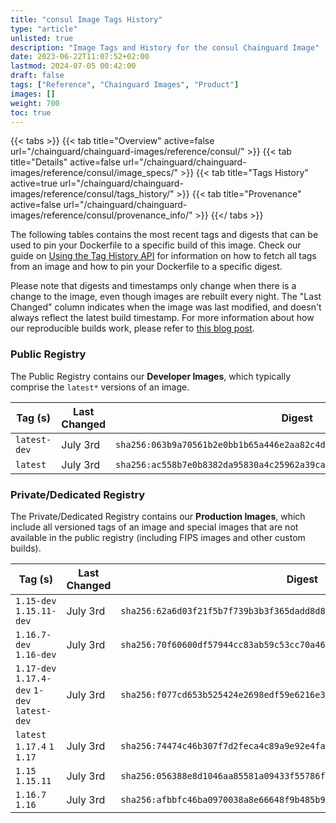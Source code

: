 ```yaml
---
title: "consul Image Tags History"
type: "article"
unlisted: true
description: "Image Tags and History for the consul Chainguard Image"
date: 2023-06-22T11:07:52+02:00
lastmod: 2024-07-05 00:42:00
draft: false
tags: ["Reference", "Chainguard Images", "Product"]
images: []
weight: 700
toc: true
---
```


{{< tabs >}}
{{< tab title="Overview" active=false url="/chainguard/chainguard-images/reference/consul/" >}}
{{< tab title="Details" active=false url="/chainguard/chainguard-images/reference/consul/image_specs/" >}}
{{< tab title="Tags History" active=true url="/chainguard/chainguard-images/reference/consul/tags_history/" >}}
{{< tab title="Provenance" active=false url="/chainguard/chainguard-images/reference/consul/provenance_info/" >}}
{{</ tabs >}}

The following tables contains the most recent tags and digests that can be used to pin your Dockerfile to a specific build of this image. Check our guide on [Using the Tag History API](/chainguard/chainguard-images/using-the-tag-history-api/) for information on how to fetch all tags from an image and how to pin your Dockerfile to a specific digest.

Please note that digests and timestamps only change when there is a change to the image, even though images are rebuilt every night. The "Last Changed" column indicates when the image was last modified, and doesn't always reflect the latest build timestamp. For more information about how our reproducible builds work, please refer to [this blog post](https://www.chainguard.dev/unchained/reproducing-chainguards-reproducible-image-builds).

### Public Registry
The Public Registry contains our **Developer Images**, which typically comprise the `latest*` versions of an image.

| Tag (s)       | Last Changed | Digest                                                                    |
|---------------|--------------|---------------------------------------------------------------------------|
|  `latest-dev` | July 3rd     | `sha256:063b9a70561b2e0bb1b65a446e2aa82c4d008d5fe17a44f49b8b4d4b599f9d64` |
|  `latest`     | July 3rd     | `sha256:ac558b7e0b8382da95830a4c25962a39caea27a431bec48aad414ab137799776` |


### Private/Dedicated Registry
The Private/Dedicated Registry contains our **Production Images**, which include all versioned tags of an image and special images that are not available in the public registry (including FIPS images and other custom builds).

| Tag (s)                                       | Last Changed | Digest                                                                    |
|-----------------------------------------------|--------------|---------------------------------------------------------------------------|
|  `1.15-dev` `1.15.11-dev`                     | July 3rd     | `sha256:62a6d03f21f5b7f739b3b3f365dadd8d8ef2108a7a6f18088eb09e8f1c5379ba` |
|  `1.16.7-dev` `1.16-dev`                      | July 3rd     | `sha256:70f60600df57944cc83ab59c53cc70a462ab90cf702dc89a824335266a0c3e34` |
|  `1.17-dev` `1.17.4-dev` `1-dev` `latest-dev` | July 3rd     | `sha256:f077cd653b525424e2698edf59e6216e350b8be4f29627648d5146cec9281ee1` |
|  `latest` `1.17.4` `1` `1.17`                 | July 3rd     | `sha256:74474c46b307f7d2feca4c89a9e92e4fa562e584734081023407f8d3959cd3c7` |
|  `1.15` `1.15.11`                             | July 3rd     | `sha256:056388e8d1046aa85581a09433f55786feeaa11413cade66e2c2ecf164770a62` |
|  `1.16.7` `1.16`                              | July 3rd     | `sha256:afbbfc46ba0970038a8e66648f9b485b9e13ea516125488cd9ad32b87810e3f1` |

